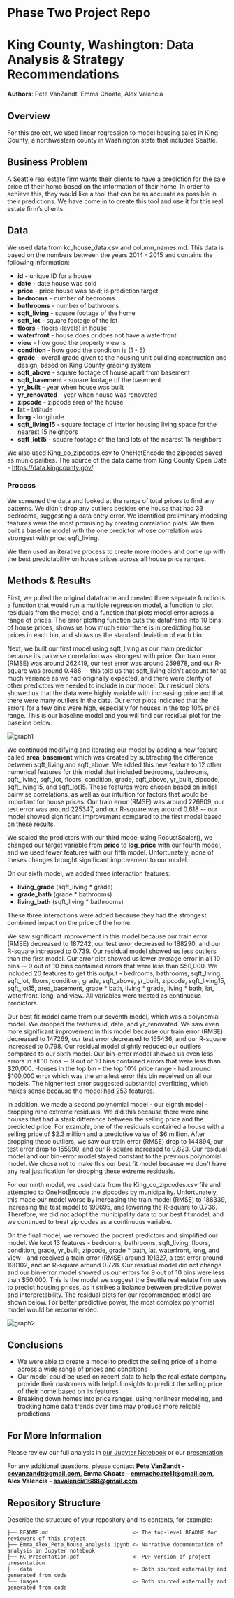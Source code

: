 # Phase Two Project Repo

# King County, Washington: Data Analysis & Strategy Recommendations

**Authors**: Pete VanZandt, Emma Choate, Alex Valencia

## Overview

For this project, we used linear regression to model housing sales in King County, a northwestern county in Washington state that includes Seattle.

## Business Problem

A Seattle real estate firm wants their clients to have a prediction for the sale price of their home based on the information of their home. In order to achieve this, they would like a tool that can be as accurate as possible in their predictions. We have come in to create this tool and use it for this real estate firm’s clients.

## Data

We used data from kc_house_data.csv and column_names.md. This data is based on the numbers between the years 2014 - 2015 and contains the following information:

* **id** - unique ID for a house
* **date** - date house was sold
* **price** -  price house was sold; is prediction target
* **bedrooms** -  number of bedrooms
* **bathrooms** -  number of bathrooms
* **sqft_living** -  square footage of the home
* **sqft_lot** -  square footage of the lot
* **floors** -  floors (levels) in house
* **waterfront** - house does or does not have a waterfront
* **view** - how good the property view is
* **condition** - how good the condition is (1 - 5)
* **grade** - overall grade given to the housing unit building construction and design, based on King County grading system
* **sqft_above** - square footage of house apart from basement
* **sqft_basement** - square footage of the basement
* **yr_built** - year when house was built
* **yr_renovated** - year when house was renovated
* **zipcode** - zipcode area of the house
* **lat** - latitude
* **long** - longitude
* **sqft_living15** - square footage of interior housing living space for the nearest 15 neighbors
* **sqft_lot15** - square footage of the land lots of the nearest 15 neighbors

We also used King_co_zipcodes.csv to OneHotEncode the zipcodes saved as municipalities. The source of the data came from King County Open Data - https://data.kingcounty.gov/.

### Process
We screened the data and looked at the range of total prices to find any patterns. We didn't drop any outliers besides one house that had 33 bedrooms, suggesting a data entry error. We identified preliminary modeling features were the most promising by creating correlation plots. We then built a baseline model with the one predictor whose correlation was strongest with price: sqft_living.

We then used an iterative process to create more models and come up with the best predictability on house prices across all house price ranges.

## Methods & Results

First, we pulled the original dataframe and created three separate functions: a function that would run a multiple regression model, a function to plot residuals from the model, and a function that plots model error across a range of prices. The error plotting function cuts the dataframe into 10 bins of house prices, shows us how much error there is in predicting house prices in each bin, and shows us the standard deviation of each bin.

Next, we built our first model using sqft_living as our main predictor because its pairwise correlation was strongest with price. Our train error (RMSE) was around 262419, our test error was around 259878, and our R-square was around 0.488 -- this told us that sqft_living didn't account for as much variance as we had originally expected, and there were plenty of other predictors we needed to include in our model. Our residual plots showed us that the data were highly variable with increasing price and that there were many outliers in the data. Our error plots indicated that the errors for a few bins were high, especially for houses in the top 10% price range. This is our baseline model and you will find our residual plot for the baseline below:

![graph1](./images/simple_model.PNG)

We continued modifying and iterating our model by adding a new feature called **area_basement** which was created by subtracting the difference between sqft_living and sqft_above. We added this new feature to 12 other numerical features for this model that included bedrooms, bathrooms, sqft_living, sqft_lot, floors, condition, grade, sqft_above, yr_built, zipcode, sqft_living15, and sqft_lot15. These features were chosen based on initial pairwise correlations, as well as our intuition for factors that would be important for house prices. Our train error (RMSE) was around 226809, our test error was around 225347, and our R-square was around 0.618 -- our model showed significant improvement compared to the first model based on these results.

We scaled the predictors with our third model using RobustScaler(), we changed our target variable from **price** to **log_price** with our fourth model, and we used fewer features with our fifth model. Unfortunately, none of theses changes brought significant improvement to our model. 

On our sixth model, we added three interaction features:
 - **living_grade** (sqft_living * grade)
 - **grade_bath** (grade * bathrooms)
 - **living_bath** (sqft_living * bathrooms)

These three interactions were added because they had the strongest combined impact on the price of the home.

We saw significant improvement in this model because our train error (RMSE) decreased to 187242, our test error decreased to 188290, and our R-square increased to 0.739. Our residual model showed us less outliers than the first model. Our error plot showed us lower average error in all 10 bins -- 9 out of 10 bins contained errors that were less than $50,000. We included 20 features to get this output - bedrooms, bathrooms, sqft_living, sqft_lot, floors,
condition, grade, sqft_above, yr_built, zipcode, sqft_living15, sqft_lot15, area_basement, grade * bath, living * grade, living * bath, lat, waterfront, long, and view. All variables were treated as continuous predictors.

Our best fit model came from our seventh model, which was a polynomial model. We dropped the features id, date, and yr_renovated. We saw even more significant improvement in this model because our train error (RMSE) decreased to 147269, our test error decreased to 165436, and our R-square increased to 0.798. Our residual model slightly reduced our outliers compared to our sixth model. Our bin-error model showed us even less errors in all 10 bins -- 9 out of 10 bins contained errors that were less than $20,000. Houses in the top bin  - the top 10% price range - had around $100,000 error which was the smallest error this bin received on all our models. The higher test error suggested substantial overfitting, which makes sense because the model had 253 features.

In addition, we made a second polynomial model - our eighth model - dropping nine extreme residuals. We did this because there were nine houses that had a stark difference between the selling price and the predicted price. For example, one of the residuals contained a house with a selling price of $2.3 million and a predictive value of $6 million. After dropping these outliers, we saw our train error (RMSE) drop to 144894, our test error drop to 155990, and our R-square increased to 0.823. Our residual model and our bin-error model stayed constant to the previous polynomial model. We chose not to make this our best fit model because we don't have any real justification for dropping these extreme residuals.

For our ninth model, we used data from the King_co_zipcodes.csv file and attempted to OneHotEncode the zipcodes by municipality. Unfortunately, this made our model worse by increasing the train model (RMSE) to 188339, increasing the test model to 190695, and lowering the R-square to 0.736. Therefore, we did not adopt the municipality data to our best fit model, and we continued to treat zip codes as a continuous variable.

On the final model, we removed the poorest predictors and simplified our model. We kept 13 features - bedrooms, bathrooms, sqft_living, floors, condition, grade, yr_built, zipcode, grade * bath, lat, waterfront, long, and view - and received a train error (RMSE) around 191327, a test error around 190102, and an R-square around 0.728. Our residual model did not change and our bin-error model showed us our errors for 9 out of 10 bins were less than $50,000. This is the model we suggest the Seattle real estate firm uses to predict housing prices, as it strikes a balance between predictive power and interpretability. The residual plots for our recommended model are shown below. For better predictive power, the most complex polynomial model would be recommended. 

![graph2](./images/suggested_model.PNG)

## Conclusions

- We were able to create a model to predict the selling price of a home across a wide range of prices and conditions
- Our model could be used on recent data to help the real estate company provide their customers with helpful insights to predict the selling price of their home based on its features
- Breaking down homes into price ranges, using nonlinear modeling, and tracking home data trends over time may produce more reliable predictions

## For More Information

Please review our full analysis in [our Jupyter Notebook](./notebooks/exploratory/pete/Emma_Alex_Pete_house_analysis.ipynb) or our [presentation](./KC_Presentation.pdf)

For any additional questions, please contact **Pete VanZandt - pevanzandt@gmail.com, Emma Choate - emmachoate11@gmail.com, Alex Valencia - asvalencia1688@gmail.com**

## Repository Structure

Describe the structure of your repository and its contents, for example:

```
├── README.md                           <- The top-level README for reviewers of this project
├── Emma_Alex_Pete_house_analysis.ipynb <- Narrative documentation of analysis in Jupyter notebook
├── KC_Presentation.pdf                 <- PDF version of project presentation
├── data                                <- Both sourced externally and generated from code
└── images                              <- Both sourced externally and generated from code


